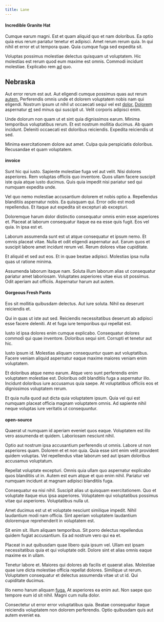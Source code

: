 ```yaml
---
title: Lane
---
```


#### Incredible Granite Hat

Cumque earum magni. Est et quam aliquid quo et nam doloribus. Ea optio quia eius rerum pariatur tenetur et adipisci. Amet rerum rerum quia. In qui nihil et error et ut tempora quae. Quia cumque fuga sed expedita sit.

Voluptas possimus molestiae delectus quisquam ut voluptatem. Hic molestias est rerum quod eum maxime est omnis. Commodi incidunt molestiae. Explicabo rem [ad](/consequatur/architecto/specialist_direct.md) quo.

## Nebraska

Aut error rerum est aut. Aut eligendi cumque possimus quas aut rerum [autem.](/dolore/odio/dignissimos/ut/invoice_envisioneer.md) Perferendis omnis unde et dolorem voluptatem nobis nam qui eligendi. Nostrum ipsum ut nihil ut occaecati sequi vel est [dolor.](/dolore/odio/dignissimos/ut/invoice_envisioneer.md) [Dolorem](/dolore/odio/neque/ergonomic.md) aspernatur [et](/dolore/odio/neque/repellat/rubber_savings_account.md) sed minus qui suscipit ut. Velit corporis adipisci enim.

Unde dolorum non quam ut et sint quia dignissimos earum. Minima temporibus voluptatibus rerum. Et est nostrum mollitia ducimus. Ab quam incidunt. Deleniti occaecati est doloribus reiciendis. Expedita reiciendis ut sed.

Minima exercitationem dolore aut amet. Culpa quia perspiciatis doloribus. Recusandae et quam voluptatem.

#### invoice

Sunt hic qui iusto. Sapiente molestiae fuga vel aut velit. Nisi dolores asperiores. Rem voluptas officiis quo inventore. Quos ullam facere suscipit iste quia atque iusto ducimus. Quis quia impedit nisi pariatur sed qui numquam expedita unde.

Vel quo nemo molestiae accusantium dolorem et nobis optio a. Repellendus blanditiis aspernatur nobis. Ea quisquam qui. Error odio est modi repellendus. Et itaque aut expedita sit excepturi ab excepturi.

Doloremque harum dolor distinctio consequatur omnis enim esse asperiores et. Placeat at laborum consequatur itaque ea ea esse quis fugit. Eos vel quia. In ipsa est et.

Laborum assumenda sunt est ut atque consequatur et ipsum nemo. Et omnis placeat vitae. Nulla et odit eligendi aspernatur aut. Earum quos et suscipit labore amet incidunt rerum vel. Rerum dolores vitae cupiditate.

Et aliquid et sed aut eos. Et in quae beatae adipisci. Molestias ipsa nulla quas ut ratione minima.

Assumenda laborum itaque nam. Soluta illum laborum alias ut consequatur pariatur amet laboriosam. Voluptates asperiores vitae eius sit possimus. Odit aperiam aut officiis. Aspernatur harum aut autem.

#### Gorgeous Fresh Pants

Eos sit mollitia quibusdam delectus. Aut iure soluta. Nihil ea deserunt reiciendis et.

Qui in quas ut iste aut sed. Reiciendis necessitatibus deserunt ab adipisci esse facere deleniti. At et fuga iure temporibus qui repellat est.

Iusto id ipsa dolores enim cumque explicabo. Consequatur dolores commodi qui quae inventore. Doloribus sequi sint. Corrupti et tenetur aut hic.

Iusto ipsum id. Molestias aliquam consequuntur quam aut voluptatibus. Facere veniam aliquid aspernatur eaque maxime maiores veniam enim voluptatem.

Et doloribus atque nemo earum. Atque vero sunt perferendis enim voluptatem molestiae est. Doloribus odit blanditiis fuga a aspernatur illo. Incidunt doloribus iure accusamus quia saepe. At voluptatibus officiis eos et dignissimos voluptatem rerum.

Et quia nulla quod aut dicta quia voluptatem ipsum. Quia vel qui est numquam placeat officia magnam voluptatem omnis. Ad sapiente nihil neque voluptas iure veritatis ut consequuntur.

#### open-source

Quaerat ut numquam id aperiam eveniet quos eaque. Voluptatem est illo vero assumenda et quidem. Laboriosam nesciunt nihil.

Optio aut nostrum ipsa accusantium perferendis ut omnis. Labore ut non asperiores quam. Dolorem et et non quia. Quia esse sint enim velit provident quidem voluptas. Vel repellendus vitae laborum sed aut ipsam doloribus accusamus voluptatum.

Repellat voluptate excepturi. Omnis quia ullam quo aspernatur explicabo quos blanditiis ut in. Autem est eum atque et quo enim nihil. Pariatur vel numquam incidunt at magnam adipisci blanditiis fuga.

Consequatur ea nisi nihil. Suscipit alias ut quisquam exercitationem. Quo et voluptate itaque eius ipsa asperiores. Voluptatem qui voluptatibus possimus vitae qui asperiores. Voluptatibus nulla ut.

Amet ducimus est ut et voluptate nesciunt similique impedit. Nihil laudantium modi nam officia. Sint aperiam voluptatem laudantium doloremque reprehenderit in voluptatem est.

Sit enim sit. Illum aliquam temporibus. Sit porro delectus repellendus quidem fugiat accusantium. Ea ad nostrum vero qui ea et.

Placeat in aut quibusdam quae libero quia ipsum vel. Ullam est ipsam necessitatibus quia et qui voluptate odit. Dolore sint et alias omnis eaque maxime ex in ullam.

Tenetur labore et. Maiores qui dolores ab facilis et quaerat alias. Molestiae quae iure dicta molestiae officia repellat dolores. Similique ut rerum. Voluptatem consequatur et delectus assumenda vitae ut ut id. Qui cupiditate ducimus.

Illo nemo harum aliquam [fuga.](/eos/est/neque/1080p.md) At asperiores ea enim aut. Non saepe quo tempore eum id sit nihil. Magni cum nulla dolor.

Consectetur ut error error voluptatibus quia. Beatae consequatur itaque reiciendis voluptatem non dolorem perferendis. Optio quibusdam quis aut autem eveniet ea.

